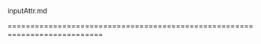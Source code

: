 <!--**
/*-------------------------------------------
    Auto-generated file. Do not modify.
-------------------------------------------

**-->
<!--merge--><!--/merge-->
<!--dep-->inputAttr.md<!--/dep-->
===========================================================================
